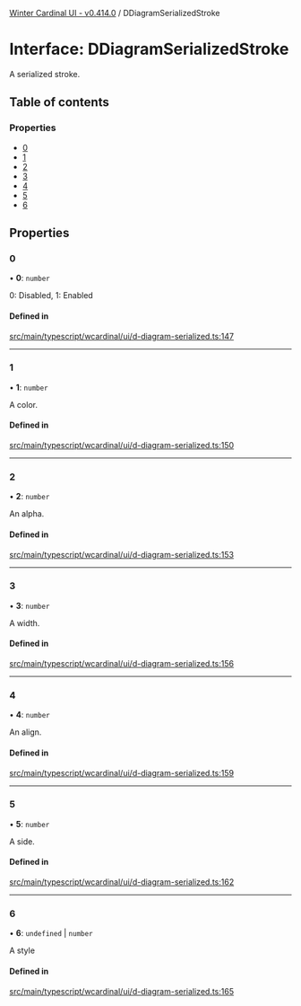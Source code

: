 [Winter Cardinal UI - v0.414.0](../index.md) / DDiagramSerializedStroke

# Interface: DDiagramSerializedStroke

A serialized stroke.

## Table of contents

### Properties

- [0](DDiagramSerializedStroke.md#0)
- [1](DDiagramSerializedStroke.md#1)
- [2](DDiagramSerializedStroke.md#2)
- [3](DDiagramSerializedStroke.md#3)
- [4](DDiagramSerializedStroke.md#4)
- [5](DDiagramSerializedStroke.md#5)
- [6](DDiagramSerializedStroke.md#6)

## Properties

### 0

• **0**: `number`

0: Disabled, 1: Enabled

#### Defined in

[src/main/typescript/wcardinal/ui/d-diagram-serialized.ts:147](https://github.com/winter-cardinal/winter-cardinal-ui/blob/v0.414.0/src/main/typescript/wcardinal/ui/d-diagram-serialized.ts#L147)

___

### 1

• **1**: `number`

A color.

#### Defined in

[src/main/typescript/wcardinal/ui/d-diagram-serialized.ts:150](https://github.com/winter-cardinal/winter-cardinal-ui/blob/v0.414.0/src/main/typescript/wcardinal/ui/d-diagram-serialized.ts#L150)

___

### 2

• **2**: `number`

An alpha.

#### Defined in

[src/main/typescript/wcardinal/ui/d-diagram-serialized.ts:153](https://github.com/winter-cardinal/winter-cardinal-ui/blob/v0.414.0/src/main/typescript/wcardinal/ui/d-diagram-serialized.ts#L153)

___

### 3

• **3**: `number`

A width.

#### Defined in

[src/main/typescript/wcardinal/ui/d-diagram-serialized.ts:156](https://github.com/winter-cardinal/winter-cardinal-ui/blob/v0.414.0/src/main/typescript/wcardinal/ui/d-diagram-serialized.ts#L156)

___

### 4

• **4**: `number`

An align.

#### Defined in

[src/main/typescript/wcardinal/ui/d-diagram-serialized.ts:159](https://github.com/winter-cardinal/winter-cardinal-ui/blob/v0.414.0/src/main/typescript/wcardinal/ui/d-diagram-serialized.ts#L159)

___

### 5

• **5**: `number`

A side.

#### Defined in

[src/main/typescript/wcardinal/ui/d-diagram-serialized.ts:162](https://github.com/winter-cardinal/winter-cardinal-ui/blob/v0.414.0/src/main/typescript/wcardinal/ui/d-diagram-serialized.ts#L162)

___

### 6

• **6**: `undefined` \| `number`

A style

#### Defined in

[src/main/typescript/wcardinal/ui/d-diagram-serialized.ts:165](https://github.com/winter-cardinal/winter-cardinal-ui/blob/v0.414.0/src/main/typescript/wcardinal/ui/d-diagram-serialized.ts#L165)
